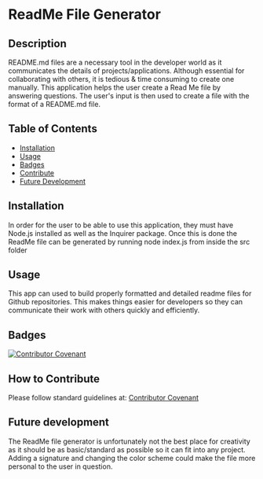 
# ReadMe File Generator

## Description

README.md files are a necessary tool in the developer world as it communicates the details of projects/applications. Although essential for collaborating with others, it is tedious & time consuming to create one manually. This application helps the user create a Read Me file by answering questions. The user's input is then used to create a file with the format of a README.md file.    
  

## Table of Contents 

  * [Installation](#installation)
  * [Usage](#usage)
  * [Badges](#badges)
  * [Contribute](#contribute)
  * [Future Development](#future)

## Installation 

In order for the user to be able to use this application, they must have Node.js installed as well as the Inquirer package. 
Once this is done the ReadMe file can be generated by running node index.js from inside the src folder 

## Usage

This app can used to build properly formatted and detailed readme files for Github repositories. This makes things easier for developers so they can communicate their work with others quickly and efficiently.


## Badges

[![Contributor Covenant](https://img.shields.io/badge/Contributor%20Covenant-2.1-4baaaa.svg)](code_of_conduct.md)


## How to Contribute

Please follow standard guidelines at: [Contributor Covenant](https://www.contributor-covenant.org/) 


## Future development 

The ReadMe file generator is unfortunately not the best place for creativity as it should be as basic/standard as possible so it can fit into any project. 
Adding a signature and changing the color scheme could make the file more personal to the user in question.  

